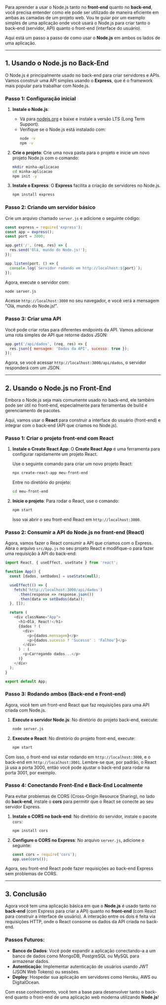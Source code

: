 Para aprender a usar o Node.js tanto no **front-end** quanto no **back-end**, você precisa entender como ele pode ser utilizado de maneira eficiente em ambas as camadas de um projeto web. Vou te guiar por um exemplo simples de uma aplicação onde você usará o Node.js para criar tanto o back-end (servidor, API) quanto o front-end (interface do usuário).

Aqui está um passo a passo de como usar o **Node.js** em ambos os lados de uma aplicação.

---

## **1. Usando o Node.js no Back-End**

O Node.js é principalmente usado no back-end para criar servidores e APIs. Vamos construir uma API simples usando o **Express**, que é o framework mais popular para trabalhar com Node.js.

### **Passo 1: Configuração inicial**

1. **Instale o Node.js**:
   - Vá para [nodejs.org](https://nodejs.org) e baixe e instale a versão LTS (Long Term Support).
   - Verifique se o Node.js está instalado com:
     ```bash
     node -v
     npm -v
     ```

2. **Crie o projeto**:
   Crie uma nova pasta para o projeto e inicie um novo projeto Node.js com o comando:
   ```bash
   mkdir minha-aplicacao
   cd minha-aplicacao
   npm init -y
   ```

3. **Instale o Express**:
   O **Express** facilita a criação de servidores no Node.js.
   ```bash
   npm install express
   ```

### **Passo 2: Criando um servidor básico**

Crie um arquivo chamado `server.js` e adicione o seguinte código:

```javascript
const express = require('express');
const app = express();
const port = 3000;

app.get('/', (req, res) => {
  res.send('Olá, mundo do Node.js!');
});

app.listen(port, () => {
  console.log(`Servidor rodando em http://localhost:${port}`);
});
```

Agora, execute o servidor com:

```bash
node server.js
```

Acesse `http://localhost:3000` no seu navegador, e você verá a mensagem "Olá, mundo do Node.js!".

### **Passo 3: Criar uma API**

Você pode criar rotas para diferentes endpoints da API. Vamos adicionar uma rota simples de API que retorne dados JSON:

```javascript
app.get('/api/dados', (req, res) => {
  res.json({ mensagem: 'Dados da API', sucesso: true });
});
```

Agora, se você acessar `http://localhost:3000/api/dados`, o servidor responderá com um JSON.

---

## **2. Usando o Node.js no Front-End**

Embora o Node.js seja mais comumente usado no back-end, ele também pode ser útil no front-end, especialmente para ferramentas de build e gerenciamento de pacotes.

Aqui, vamos usar o **React** para construir a interface do usuário (front-end) e integrar com o back-end (API que criamos no Node.js).

### **Passo 1: Criar o projeto front-end com React**

1. **Instale o Create React App**:
   O **Create React App** é uma ferramenta para configurar rapidamente um projeto React.

   Use o seguinte comando para criar um novo projeto React:

   ```bash
   npx create-react-app meu-front-end
   ```

   Entre no diretório do projeto:

   ```bash
   cd meu-front-end
   ```

2. **Inicie o projeto**:
   Para rodar o React, use o comando:

   ```bash
   npm start
   ```

   Isso vai abrir o seu front-end React em `http://localhost:3000`.

### **Passo 2: Consumir a API do Node.js no front-end (React)**

Agora, vamos fazer o React consumir a API que criamos com o Express. Abra o arquivo `src/App.js` no seu projeto React e modifique-o para fazer uma requisição à API do back-end:

```javascript
import React, { useEffect, useState } from 'react';

function App() {
  const [dados, setDados] = useState(null);

  useEffect(() => {
    fetch('http://localhost:3000/api/dados')
      .then(response => response.json())
      .then(data => setDados(data));
  }, []);

  return (
    <div className="App">
      <h1>Olá, React!</h1>
      {dados ? (
        <div>
          <p>{dados.mensagem}</p>
          <p>{dados.sucesso ? 'Sucesso' : 'Falhou'}</p>
        </div>
      ) : (
        <p>Carregando dados...</p>
      )}
    </div>
  );
}

export default App;
```

### **Passo 3: Rodando ambos (Back-end e Front-end)**

Agora, você tem um front-end React que faz requisições para uma API criada com Node.js.

1. **Execute o servidor Node.js**:
   No diretório do projeto back-end, execute:
   ```bash
   node server.js
   ```

2. **Execute o React**:
   No diretório do projeto front-end, execute:
   ```bash
   npm start
   ```

Com isso, o front-end vai estar rodando em `http://localhost:3000`, e o back-end em `http://localhost:3001`. Lembre-se que, por padrão, o React já usa a porta 3000, então você pode ajustar o back-end para rodar na porta 3001, por exemplo.

### **Passo 4: Conectando Front-End e Back-End Localmente**

Para evitar problemas de CORS (Cross-Origin Resource Sharing), no lado do **back-end**, instale o **cors** para permitir que o React se conecte ao seu servidor Express.

1. **Instale o CORS no back-end**:
   No diretório do servidor, instale o pacote `cors`:
   ```bash
   npm install cors
   ```

2. **Configure o CORS no Express**:
   No arquivo `server.js`, adicione o seguinte:

   ```javascript
   const cors = require('cors');
   app.use(cors());
   ```

Agora, seu front-end React pode fazer requisições ao back-end Express sem problemas de CORS.

---

## **3. Conclusão**

Agora você tem uma aplicação básica em que o **Node.js** é usado tanto no **back-end** (com Express para criar a API) quanto no **front-end** (com React para construir a interface de usuário). A interação entre os dois é feita via requisições HTTP, onde o React consome os dados da API criada no back-end.

### **Passos Futuros:**

- **Banco de Dados**: Você pode expandir a aplicação conectando-a a um banco de dados como MongoDB, PostgreSQL ou MySQL para armazenar dados.
- **Autenticação**: Implementar autenticação de usuários usando JWT (JSON Web Tokens) ou sessões.
- **Deploy**: Hospedar sua aplicação em servidores como Heroku, AWS ou DigitalOcean.

Com esse conhecimento, você tem a base para desenvolver tanto o back-end quanto o front-end de uma aplicação web moderna utilizando **Node.js**!

